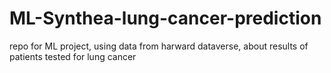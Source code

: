 # ML-Synthea-lung-cancer-prediction
repo for ML project, using data from harward dataverse, about results of patients tested for lung cancer
